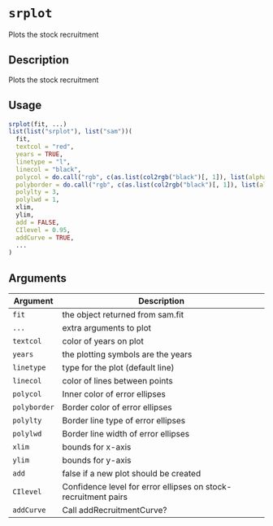 # `srplot`

Plots the stock recruitment


## Description

Plots the stock recruitment


## Usage

```r
srplot(fit, ...)
list(list("srplot"), list("sam"))(
  fit,
  textcol = "red",
  years = TRUE,
  linetype = "l",
  linecol = "black",
  polycol = do.call("rgb", c(as.list(col2rgb("black")[, 1]), list(alpha = 0.1))),
  polyborder = do.call("rgb", c(as.list(col2rgb("black")[, 1]), list(alpha = 0.3))),
  polylty = 3,
  polylwd = 1,
  xlim,
  ylim,
  add = FALSE,
  CIlevel = 0.95,
  addCurve = TRUE,
  ...
)
```


## Arguments

Argument      |Description
------------- |----------------
`fit`     |     the object returned from sam.fit
`...`     |     extra arguments to plot
`textcol`     |     color of years on plot
`years`     |     the plotting symbols are the years
`linetype`     |     type for the plot (default line)
`linecol`     |     color of lines between points
`polycol`     |     Inner color of error ellipses
`polyborder`     |     Border color of error ellipses
`polylty`     |     Border line type of error ellipses
`polylwd`     |     Border line width of error ellipses
`xlim`     |     bounds for x-axis
`ylim`     |     bounds for y-axis
`add`     |     false if a new plot should be created
`CIlevel`     |     Confidence level for error ellipses on stock-recruitment pairs
`addCurve`     |     Call addRecruitmentCurve?


